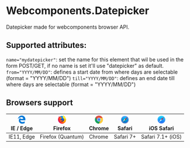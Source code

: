 # Webcomponents.Datepicker
Datepicker made for webcomponents browser API.

## Supported attributes:
`name="mydatepicker"`: set the name for this element that wil be used in the form POST/GET, if no name is set it'll use "datepicker" as default.
`from="YYYY/MM/DD"`: defines a start date from where days are selectable (format = "YYYY/MM/DD")
`till="YYYY/MM/DD"`: defines an end date till where days are selectable (format = "YYYY/MM/DD")

## Browsers support
| <img src="https://raw.githubusercontent.com/ksaanen/Webcomponents.Datepicker/master/src/browsers/edge_48x48.png" alt="IE / Edge" width="24px" height="24px" /></br>IE / Edge | <img src="https://raw.githubusercontent.com/ksaanen/Webcomponents.Datepicker/master/src/browsers/firefox_48x48.png" alt="Firefox" width="24px" height="24px" /></br>Firefox | <img src="https://raw.githubusercontent.com/ksaanen/Webcomponents.Datepicker/master/src/browsers/chrome_48x48.png" alt="Chrome" width="24px" height="24px" /></br>Chrome | <img src="https://raw.githubusercontent.com/ksaanen/Webcomponents.Datepicker/master/src/browsers/safari_48x48.png" alt="Safari" width="24px" height="24px" /></br>Safari | <img src="https://raw.githubusercontent.com/ksaanen/Webcomponents.Datepicker/master/src/browsers/safari-ios_48x48.png" alt="iOS Safari" width="24px" height="24px" /></br>iOS Safari |
| --------- | --------- | --------- | --------- | --------- |
| IE11, Edge | Firefox (Quantum) | Chrome | Safari 7+ | Safari 7.1+ (iOS)